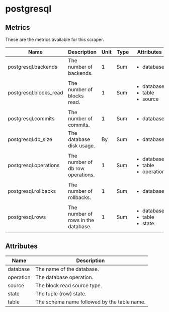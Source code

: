 [comment]: <> (Code generated by mdatagen. DO NOT EDIT.)

# postgresql

## Metrics

These are the metrics available for this scraper.

| Name | Description | Unit | Type | Attributes |
| ---- | ----------- | ---- | ---- | ---------- |
| postgresql.backends | The number of backends. | 1 | Sum | <ul> <li>database</li> </ul> |
| postgresql.blocks_read | The number of blocks read. | 1 | Sum | <ul> <li>database</li> <li>table</li> <li>source</li> </ul> |
| postgresql.commits | The number of commits. | 1 | Sum | <ul> <li>database</li> </ul> |
| postgresql.db_size | The database disk usage. | By | Sum | <ul> <li>database</li> </ul> |
| postgresql.operations | The number of db row operations. | 1 | Sum | <ul> <li>database</li> <li>table</li> <li>operation</li> </ul> |
| postgresql.rollbacks | The number of rollbacks. | 1 | Sum | <ul> <li>database</li> </ul> |
| postgresql.rows | The number of rows in the database. | 1 | Sum | <ul> <li>database</li> <li>table</li> <li>state</li> </ul> |

## Attributes

| Name | Description |
| ---- | ----------- |
| database | The name of the database. |
| operation | The database operation. |
| source | The block read source type. |
| state | The tuple (row) state. |
| table | The schema name followed by the table name. |
